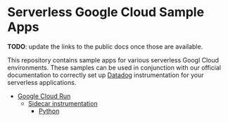 # Serverless Google Cloud Sample Apps

**TODO**: update the links to the public docs once those are available.

This repository contains sample apps for various serverless Googl Cloud
environments. These samples can be used in conjunction with our official
documentation to correctly set up
[Datadog](https://docs-staging.datadoghq.com/aleksandr.pasechnik/serverless-gcp-docs-refresh/serverless/google_cloud)
instrumentation for your serverless applications.

- [Google Cloud Run](./cloud-run/)
    - [Sidecar instrumentation](./cloud-run/sidecar/)
        - [Python](./cloud-run/sidecar/python)
